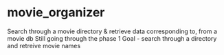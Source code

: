 movie_organizer
===============

Search through a movie directory &amp; retrieve data corresponding to, from a movie db
 Still going through the phase 1
 Goal - search through a directory and retreive movie names
